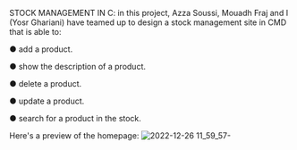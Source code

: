 STOCK MANAGEMENT IN C:
in this project, Azza Soussi, Mouadh Fraj and I (Yosr Ghariani) have teamed up to design a stock management site in CMD that is able to:

● add a product.

● show the description of a product.

● delete a product.

● update a product.

● search for a product in the stock.













Here's a preview of the homepage:
![2022-12-26 11_59_57-](https://user-images.githubusercontent.com/114835225/209541690-4368f12b-5979-4c45-8532-239ab5327f74.png)
